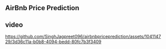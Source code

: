 ## AirBnb Price Prediction

## video



https://github.com/SinghJagpreet096/airbnbpriceprediction/assets/104114729/3d36c11a-b0b8-4094-bedd-80fc7b3f3409

